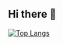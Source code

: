 ## Hi there 👋
[![Top Langs](https://github-readme-stats.vercel.app/api/top-langs/?username=YTakubo128&layout=compact
)](https://github.com/anuraghazra/github-readme-stats)

<!--
**YTakubo128/YTakubo128** is a ✨ _special_ ✨ repository because its `README.md` (this file) appears on your GitHub profile.

Here are some ideas to get you started:

- 🔭 I’m currently working on ...
- 🌱 I’m currently learning ...
- 👯 I’m looking to collaborate on ...
- 🤔 I’m looking for help with ...
- 💬 Ask me about ...
- 📫 How to reach me: ...
- 😄 Pronouns: ...
- ⚡ Fun fact: ...
-->
